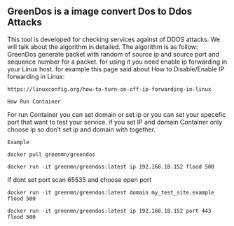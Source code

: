 ## GreenDos is a image convert Dos to Ddos Attacks


This tool is developed for checking services against of DDOS attacks.
We will talk about the algorithm in detailed. The algorithm is as follow:
GreenDos generate packet with random of source ip and source port and sequence number for a packet.
for using it you need enable ip forwarding in your Linux host.
for example this page said about How to Disable/Enable IP forwarding in Linux:

```
https://linuxconfig.org/how-to-turn-on-off-ip-forwarding-in-linux
```

```How Run Container```

For run Container you can set domain or set ip or you can set your specefic port that want to test your service.
if you set IP and domain Container only choose ip so don't set ip and domain with together.

```Example```

```docker pull greenmn/greendos```

```docker run -it greenmn/greendos:latest ip 192.168.18.152 flood 500 ``` 

If dont set port scan 65535 and choose open port 

```docker run -it greenmn/greendos:latest domain my_test_site.example flood 500```

```docker run -it greenmn/greendos:latest ip 192.168.18.152 port 443 flood 500 ```